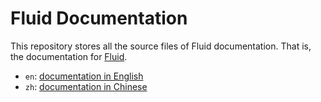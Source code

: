 # Fluid Documentation

This repository stores all the source files of Fluid documentation. That is, the documentation for [Fluid](https://github.com/fluid-cloudnative/fluid).

- `en`: [documentation in English](en/README.md)
- `zh`: [documentation in Chinese](zh/README.md)